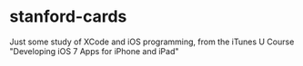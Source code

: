 stanford-cards
==============
Just some study of XCode and iOS programming, from the iTunes U Course "Developing iOS 7 Apps for iPhone and iPad"
